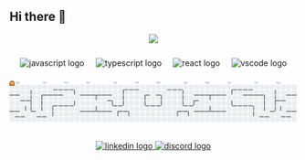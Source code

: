 ## Hi there 👋

<div align="center">
  <img height="200" src="https://i.imgflip.com/65efzo.gif"  />
</div>

###

<div align="CENTER">
  <img src="https://cdn.jsdelivr.net/gh/devicons/devicon/icons/javascript/javascript-original.svg" height="40" alt="javascript logo"  />
  <img width="12" />
  <img src="https://cdn.jsdelivr.net/gh/devicons/devicon/icons/typescript/typescript-original.svg" height="40" alt="typescript logo"  />
  <img width="12" />
  <img src="https://cdn.jsdelivr.net/gh/devicons/devicon/icons/react/react-original.svg" height="40" alt="react logo"  />
  <img width="12" />
  <img src="https://cdn.jsdelivr.net/gh/devicons/devicon/icons/vscode/vscode-original.svg" height="40" alt="vscode logo"  />
</div>

###

<picture>
  <source media="(prefers-color-scheme: dark)" srcset="https://raw.githubusercontent.com/tranvinh-git/tranvinh-git/output/pacman-contribution-graph-dark.svg">
  <source media="(prefers-color-scheme: light)" srcset="https://raw.githubusercontent.com/tranvinh-git/tranvinh-git/output/pacman-contribution-graph.svg">
  <img alt="pacman contribution graph" src="https://raw.githubusercontent.com/tranvinh-git/tranvinh-git/output/pacman-contribution-graph.svg">
</picture>

###

<div align="center">
  <a href="https://www.linkedin.com/in/vinh-t-bb5497183/" target="_blank">
    <img src="https://raw.githubusercontent.com/maurodesouza/profile-readme-generator/master/src/assets/icons/social/linkedin/default.svg" width="52" height="40" alt="linkedin logo"  />
  </a>
  <a href="https://discord.com/channels/tranvinh_git" target="_blank">
    <img src="https://raw.githubusercontent.com/maurodesouza/profile-readme-generator/master/src/assets/icons/social/discord/default.svg" width="52" height="40" alt="discord logo"  />
  </a>
</div>

###

<!--
**tranvinh-git/tranvinh-git** is a ✨ _special_ ✨ repository because its `README.md` (this file) appears on your GitHub profile.
